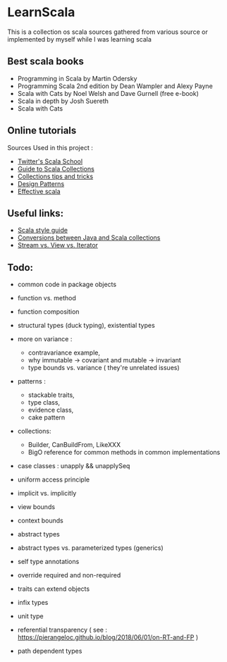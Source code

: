 # LearnScala
This is a collection os scala sources gathered from various source 
or implemented by myself while I was learning scala

## Best scala books
 * Programming in Scala by Martin Odersky 
 * Programming Scala 2nd edition by Dean Wampler and Alexy Payne
 * Scala with Cats by Noel Welsh and Dave Gurnell (free e-book)
 * Scala in depth by Josh Suereth
 * Scala with Cats

## Online tutorials

Sources Used in this project : 
* [Twitter's Scala School](http://twitter.github.io/scala_school)
* [Guide to Scala Collections](http://docs.scala-lang.org/overviews/collections/introduction.html)
* [Collections tips and tricks](https://pavelfatin.com/scala-collections-tips-and-tricks)
* [Design Patterns](https://pavelfatin.com/design-patterns-in-scala/)
* [Effective scala](https://youtu.be/TNSe0QzLx4E)


## Useful links:
* [Scala style guide](https://docs.scala-lang.org/style/)  
* [Conversions between Java and Scala collections](http://docs.scala-lang.org/overviews/collections/conversions-between-java-and-scala-collections.html)
* [Stream vs. View vs. Iterator](http://docs.scala-lang.org/tutorials/FAQ/stream-view-iterator.html)



## Todo: 
* common code in package objects

* function vs. method

* function composition

* structural types (duck typing), existential types

* more on variance :
    - contravariance example,
    - why immutable -> covariant and mutable -> invariant
    - type bounds vs. variance ( they're unrelated issues)

* patterns : 
    - stackable traits, 
    - type class, 
    - evidence class, 
    - cake pattern

* collections:
    - Builder, CanBuildFrom, LikeXXX
    - BigO reference for common methods in common implementations


* case classes : unapply && unapplySeq

* uniform access principle

* implicit vs. implicitly

* view bounds

* context bounds

* abstract types

* abstract types vs. parameterized types (generics)

* self type annotations

* override required and non-required

* traits can extend objects

* infix types

* unit type

* referential transparency ( see : https://pierangeloc.github.io/blog/2018/06/01/on-RT-and-FP )

* path dependent types
